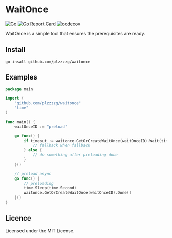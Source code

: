 # WaitOnce
[![Go](https://github.com/plzzzzg/waitonce/actions/workflows/go.yml/badge.svg)](https://github.com/plzzzzg/waitonce/actions/workflows/go.yml)
[![Go Report Card](https://goreportcard.com/badge/github.com/plzzzzg/waitonce)](https://goreportcard.com/report/github.com/plzzzzg/waitonce)
[![codecov](https://codecov.io/gh/plzzzzg/waitonce/branch/master/graph/badge.svg)](https://codecov.io/gh/plzzzzg/waitonce)

WaitOnce is a simple tool that ensures the prerequisites are ready.

## Install

```shell
go insall github.com/plzzzzg/waitonce
```


## Examples

```go
package main

import (
	"github.com/plzzzzg/waitonce"
	"time"
)

func main() {
	waitOnceID := "preload"

	go func() {
		if timeout := waitonce.GetOrCreateWaitOnce(waitOnceID).Wait(time.Second); timeout {
			// fallback when fallback
		} else {
			// do something after preloading done
		}
	}()

	// preload async
	go func() {
		// preloading
		time.Sleep(time.Second)
		waitonce.GetOrCreateWaitOnce(waitOnceID).Done()
	}()
}

```

## Licence

Licensed under the MIT License.